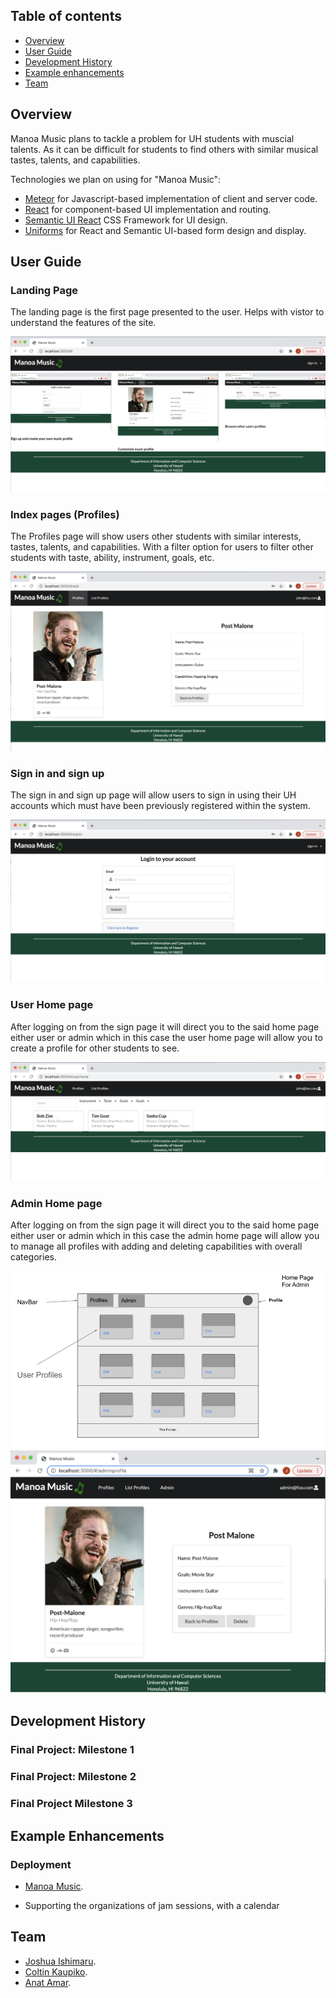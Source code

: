 ## Table of contents

* [Overview](#overview)
* [User Guide](#user-guide)
* [Development History](#development-history)
* [Example enhancements](#example-enhancements)
* [Team](#team)

## Overview

Manoa Music plans to tackle a problem for UH students with muscial talents. As it can be difficult for students to find others with similar musical tastes, talents, and capabilities. 

Technologies we plan on using for "Manoa Music":

* [Meteor](https://www.meteor.com/) for Javascript-based implementation of client and server code.
* [React](https://reactjs.org/) for component-based UI implementation and routing.
* [Semantic UI React](https://react.semantic-ui.com/) CSS Framework for UI design.
* [Uniforms](https://uniforms.tools/) for React and Semantic UI-based form design and display.

## User Guide

### Landing Page

The landing page is the first page presented to the user. Helps with vistor to understand the features of the site. 

![Landing](/images/landingmockup1.png)

### Index pages (Profiles)

The Profiles page will show users other students with similar interests, tastes, talents, and capabilities. With a filter option for users to filter other students with taste, ability, instrument, goals, etc.

![Profile](/images/profilesmockup1.png)

### Sign in and sign up

The sign in and sign up page will allow users to sign in using their UH accounts which must have been previously registered within the system. 

![SignIn](/images/signinmockup1.png)

### User Home page 

After logging on from the sign page it will direct you to the said home page either user or admin which in this case the user home page will allow you to create a profile for other students to see.

![UserHome](/images/userhomepagemockup1.png)

### Admin Home page

After logging on from the sign page it will direct you to the said home page either user or admin which in this case the admin home page will allow you to manage all profiles with adding and deleting capabilities with overall categories.

![AdminHome](/images/ManoaMusicMockup4.png)
![AdminProfileEdit](/images/ManoaMusicMockup7.png)

## Development History

### Final Project: Milestone 1

### Final Project: Milestone 2

### Final Project Milestone 3

## Example Enhancements 

### Deployment
* [Manoa Music](http://178.128.159.122/#/).

* Supporting the organizations of jam sessions, with a calendar 
## Team
* [Joshua Ishimaru](https://jishimaru2.github.io/).
* [Coltin Kaupiko](https://coltin-kai.github.io/).
* [Anat Amar](https://anatamar1.github.io/).
